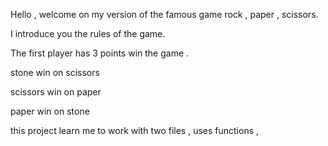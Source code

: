 Hello , welcome on my version of the famous game rock , paper , scissors.

I introduce you the rules of the game.

The first player has 3 points win the game .

stone win on scissors

scissors win on paper

paper win on stone

this project learn me to work with two files , uses functions ,
